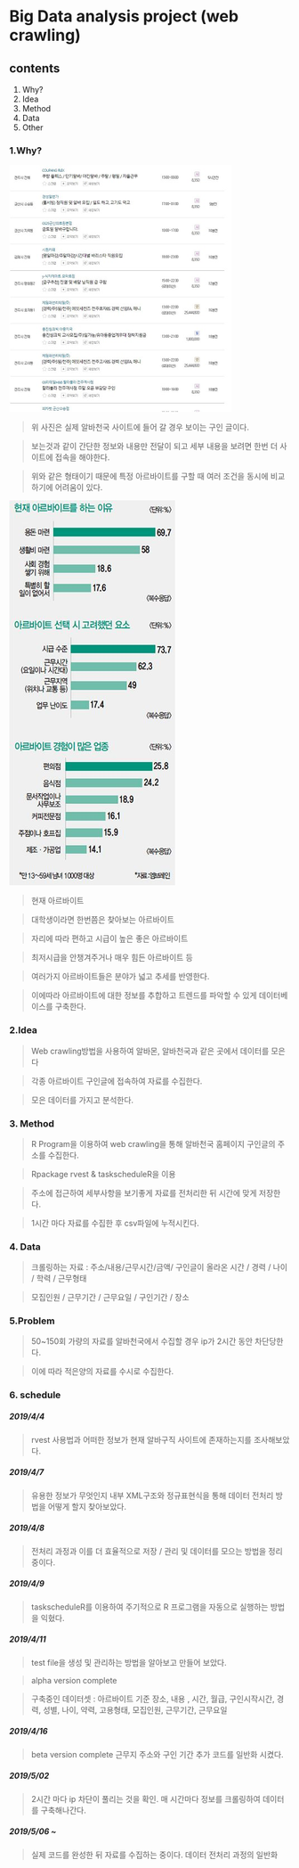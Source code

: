 Big Data analysis project (web crawling)
=============

contents
-------------

1. Why?
2. Idea
3. Method
4. Data
5. Other

### 1.Why?

![Alt text](./image/sample.JPG)

>위 사진은 실제 알바천국 사이트에 들어 갈 경우 보이는 구인 글이다.

>보는것과 같이 간단한 정보와 내용만 전달이 되고 세부 내용을 보려면 한번 더 사이트에 접속을 해야한다.

>위와 같은 형태이기 때문에 특정 아르바이트를 구할 때 여러 조건을 동시에 비교하기에 어려움이 있다.

![Alt text](./image/sample1.JPG)

>현재 아르바이트

>대학생이라면 한번쯤은 찾아보는 아르바이트

>자리에 따라 편하고 시급이 높은 좋은 아르바이트

>최저시급을 안챙겨주거나 매우 힘든 아르바이트 등

>여러가지 아르바이트들은 분야가 넓고 추세를 반영한다.

>이에따라 아르바이트에 대한 정보를 추합하고 트렌드를 파악할 수 있게 데이터베이스를 구축한다.

### 2.Idea

>Web crawling방법을 사용하여
>알바몬, 알바천국과 같은 곳에서 데이터를 모은다

>각종 아르바이트 구인글에 접속하여 자료를 수집한다.

>모은 데이터를 가지고 분석한다.

### 3. Method

>R Program을 이용하여 web crawling을 통해 알바천국 홈페이지 구인글의 주소를 수집한다.

>Rpackage rvest & taskscheduleR을 이용

>주소에 접근하여 세부사항을 보기좋게 자료를 전처리한 뒤 시간에 맞게 저장한다.

>1시간 마다 자료를 수집한 후 csv파일에 누적시킨다.


### 4. Data

>크롤링하는 자료 : 주소/내용/근무시간/금액/ 구인글이 올라온 시간 / 경력 / 나이 / 학력 / 근무형태

>모집인원 / 근무기간 / 근무요일 / 구인기간 / 장소


### 5.Problem

>50~150회 가량의 자료를 알바천국에서 수집할 경우 ip가 2시간 동안 차단당한다.

>이에 따라 적은양의 자료를 수시로 수집한다.



### 6. schedule


##### 2019/4/4

>rvest 사용법과 어떠한 정보가 현재 알바구직 사이트에 존재하는지를 조사해보았다.

##### 2019/4/7

>유용한 정보가 무엇인지 내부 XML구조와 정규표현식을 통해 데이터 전처리 방법을 어떻게 할지 찾아보았다.

##### 2019/4/8
>전처리 과정과 이를 더 효율적으로 저장 / 관리 및 데이터를 모으는 방법을 정리 중이다.

##### 2019/4/9

>taskscheduleR를 이용하여 주기적으로 R 프로그램을 자동으로 실행하는 방법을 익혔다.

##### 2019/4/11

>test file을 생성 및 관리하는 방법을 알아보고 만들어 보았다.

>alpha version complete

>구축중인 데이터셋 : 아르바이트 기준
>장소, 내용 , 시간, 월급, 구인시작시간, 경력, 성별, 나이, 약력, 고용형태, 모집인원, 근무기간, 근무요일

##### 2019/4/16

>beta version complete
>근무지 주소와 구인 기간 추가 
>코드를 일반화 시켰다.

##### 2019/5/02

>2시간 마다 ip 차단이 풀리는 것을 확인.
>매 시간마다 정보를 크롤링하여 데이터를 구축해나간다.

##### 2019/5/06 ~

>실제 코드를 완성한 뒤 자료를 수집하는 중이다.
>데이터 전처리 과정의 일반화 

